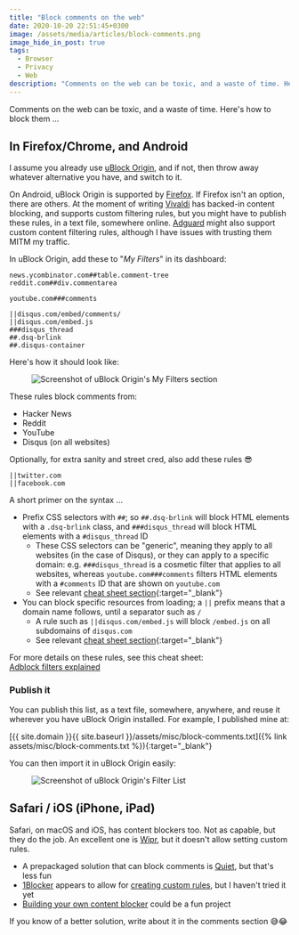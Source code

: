 ```yaml
---
title: "Block comments on the web"
date: 2020-10-20 22:51:45+0300
image: /assets/media/articles/block-comments.png
image_hide_in_post: true
tags:
  - Browser
  - Privacy
  - Web
description: "Comments on the web can be toxic, and a waste of time. Here's how to block them."
---
```


Comments on the web can be toxic, and a waste of time. Here's how to block them ...

## In Firefox/Chrome, and Android

I assume you already use [uBlock Origin](https://github.com/gorhill/uBlock), and if not, then throw away whatever alternative you have, and switch to it. 

On Android, uBlock Origin is supported by [Firefox](https://www.mozilla.org/en-US/firefox/mobile/). If Firefox isn't an option, there are others. At the moment of writing [Vivaldi](https://vivaldi.com/) has backed-in content blocking, and supports custom filtering rules, but you might have to publish these rules, in a text file, somewhere online. [Adguard](https://adguard.com) might also support custom content filtering rules, although I have issues with trusting them MITM my traffic.

In uBlock Origin, add these to "_My Filters_" in its dashboard:

```
news.ycombinator.com##table.comment-tree
reddit.com##div.commentarea

youtube.com###comments

||disqus.com/embed/comments/
||disqus.com/embed.js
###disqus_thread
##.dsq-brlink
##.disqus-container
```

Here's how it should look like:

<figure>
  <img src="{% link assets/media/articles/block-comments.png %}?{{ 'now' | date: '%Y%m%d%H%M' }}" alt="Screenshot of uBlock Origin's My Filters section" />
</figure>

These rules block comments from:

- Hacker News
- Reddit
- YouTube
- Disqus (on all websites)

Optionally, for extra sanity and street cred, also add these rules 😎

```
||twitter.com
||facebook.com
```

A short primer on the syntax ...

- Prefix CSS selectors with `##`; so `##.dsq-brlink` will block HTML elements with a `.dsq-brlink` class, and `###disqus_thread` will block HTML elements with a `#disqus_thread` ID
  - These CSS selectors can be "generic", meaning they apply to all websites (in the case of Disqus), or they can apply to a specific domain: e.g. `###disqus_thread` is a cosmetic filter that applies to all websites, whereas `youtube.com###comments` filters HTML elements with a `#comments` ID that are shown on `youtube.com`
  - See relevant [cheat sheet section](https://adblockplus.org/filter-cheatsheet#elementhiding){:target="_blank"}
- You can block specific resources from loading; a `||` prefix means that a domain name follows, until a separator such as `/`
  - A rule such as `||disqus.com/embed.js` will block `/embed.js` on all subdomains of `disqus.com`
  - See relevant [cheat sheet section](https://adblockplus.org/filter-cheatsheet#blocking2){:target="_blank"}

For more details on these rules, see this cheat sheet: <br>
[Adblock filters explained](https://adblockplus.org/filter-cheatsheet)

### Publish it

You can publish this list, as a text file, somewhere, anywhere, and reuse it wherever you have uBlock Origin installed. For example, I published mine at:

[{{ site.domain }}{{ site.baseurl }}/assets/misc/block-comments.txt]({% link assets/misc/block-comments.txt %}){:target="_blank"}

You can then import it in uBlock Origin easily:

<figure>
  <img src="{% link assets/media/articles/block-comments2.png %}?{{ 'now' | date: '%Y%m%d%H%M' }}" alt="Screenshot of uBlock Origin's Filter List" />
</figure>

## Safari / iOS (iPhone, iPad)

Safari, on macOS and iOS, has content blockers too. Not as capable, but they do the job. An excellent one is [Wipr](https://giorgiocalderolla.com/wipr.html), but it doesn't allow setting custom rules.

- A prepackaged solution that can block comments is [Quiet](https://lighthouse16.com/quiet/), but that's less fun
- [1Blocker](https://1blocker.com/) appears to allow for [creating custom rules](https://support.1blocker.com/hc/en-us/articles/360002309738-Creating-Custom-Rules), but I haven't tried it yet
- [Building your own content blocker](https://developer.apple.com/documentation/safariservices/creating_a_content_blocker) could be a fun project

If you know of a better solution, write about it in the comments section 😅😂
